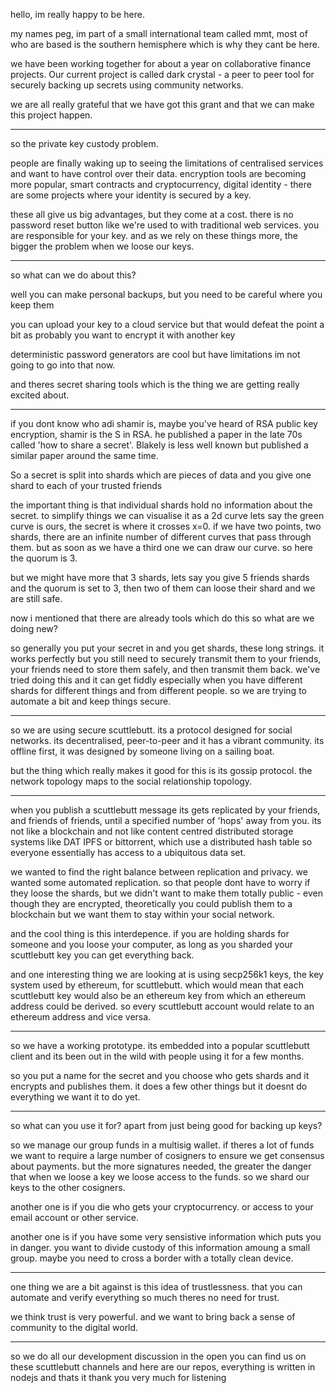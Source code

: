 hello, im really happy to be here.

my names peg, im part of a small international team called mmt, most of
who are based is the southern hemisphere which is why they cant be here.

we have been working together for about a year on collaborative finance
projects.  Our current project is called dark crystal - a peer to peer
tool for securely backing up secrets using community networks.

we are all really grateful that we have got this grant and that we can
make this project happen.

---

so the private key custody problem.

people are finally waking up to seeing the limitations of centralised
services and want to have control over their data.  encryption tools
are becoming more popular, smart contracts and cryptocurrency, digital
identity - there are some projects where your identity is secured by
a key.

these all give us big advantages, but they come at a cost.  there is no
password reset button like we're used to with traditional web services.
you are responsible for your key.  and as we rely on these things more,
the bigger the problem when we loose our keys.

---

so what can we do about this?

well you can make personal backups, but you need to be careful where
you keep them

you can upload your key to a cloud service but that would defeat the
point a bit as probably you want to encrypt it with another key

deterministic password generators are cool but have limitations im not
going to go into that now.

and theres secret sharing tools which is the thing we are getting really
excited about.

---

if you dont know who adi shamir is, maybe you've heard of RSA public
key encryption, shamir is the S in RSA.  he published a paper in the
late 70s called 'how to share a secret'.  Blakely is less well known
but published a similar paper around the same time.

So a secret is split into shards which are pieces of data and you give
one shard to each of your trusted friends

the important thing is that individual shards hold no information about
the secret. to simplify things we can visualise it as a 2d curve lets
say the green curve is ours, the secret is where it crosses x=0.  if we
have two points, two shards, there are an infinite number of different
curves that pass through them.  but as soon as we have a third one we
can draw our curve.  so here the quorum is 3.

but we might have more that 3 shards, lets say you give 5 friends shards
and the quorum is set to 3, then two of them can loose their shard and
we are still safe.

now i mentioned that there are already tools which do this so what are
we doing new?

so generally you put your secret in and you get shards, these long
strings.  it works perfectly but you still need to securely transmit them
to your friends, your friends need to store them safely, and then transmit
them back.  we've tried doing this and it can get fiddly especially when
you have different shards for different things and from different people.
so we are trying to automate a bit and keep things secure.

---

so we are using secure scuttlebutt.  its a protocol designed for
social networks.  its decentralised, peer-to-peer and it has a vibrant
community. its offline first, it was designed by someone living on a
sailing boat.

but the thing which really makes it good for this is its gossip protocol.
the network topology maps to the social relationship topology.

---

when you publish a scuttlebutt message its gets replicated by your
friends, and friends of friends, until a specified number of 'hops'
away from you.  its not like a blockchain and not like content centred
distributed storage systems like DAT IPFS or bittorrent, which use a
distributed hash table so everyone essentially has access to a ubiquitous
data set.

we wanted to find the right balance between replication and privacy.
we wanted some automated replication.  so that people dont have to worry
if they loose the shards, but we didn't want to make them totally public -
even though they are encrypted, theoretically you could publish them to
a blockchain but we want them to stay within your social network.

and the cool thing is this interdepence.  if you are holding shards
for someone and you loose your computer, as long as you sharded your
scuttlebutt key you can get everything back.

and one interesting thing we are looking at is using secp256k1 keys,
the key system used by ethereum, for scuttlebutt.  which would mean
that each scuttlebutt key would also be an ethereum key from which an
ethereum address could be derived.  so every scuttlebutt account would
relate to an ethereum address and vice versa.

---

so we have a working prototype.  its embedded into a popular scuttlebutt
client and its been out in the wild with people using it for a few months.

so you put a name for the secret and you choose who gets shards and it
encrypts and publishes them.  it does a few other things but it doesnt
do everything we want it to do yet.

---

so what can you use it for?  apart from just being good for backing
up keys?

so we manage our group funds in a  multisig wallet.  if theres a lot of
funds we want to require a large number of cosigners to ensure we get
consensus about payments.  but the more signatures needed, the greater
the danger that when we loose a key we loose access to the funds.
so we shard our keys to the other cosigners.

another one is if you die who gets your cryptocurrency.  or access to
your email account or other service.

another one is if you have some very sensistive information which puts
you in danger.  you want to divide custody of this information amoung a
small group. maybe you need to cross a border with a totally clean device.

---

one thing we are a bit against is this idea of trustlessness.  that you
can automate and verify everything so much theres no need for trust.

we think trust is very powerful.  and we want to bring back a sense of
community to the digital world.

---

so we do all our development discussion in the open you can find us on
these scuttlebutt channels and here are our repos, everything is written
in nodejs and thats it thank you very much for listening
